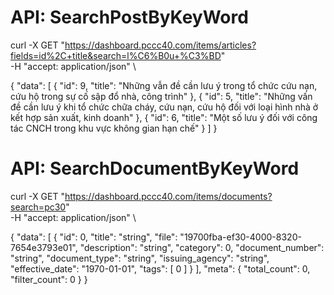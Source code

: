 # API: SearchPostByKeyWord
curl -X GET "https://dashboard.pccc40.com/items/articles?fields=id%2C+title&search=l%C6%B0u+%C3%BD" \
 -H "accept: application/json" \



{
  "data": [
    {
      "id": 9,
      "title": "Những vẫn đề cần lưu ý trong tổ chức cứu nạn, cứu hộ trong sự cố sập đổ nhà, công trình"
    },
    {
      "id": 5,
      "title": "Những vấn đề cần lưu ý khi tổ chức chữa cháy, cứu nạn, cứu hộ đối với loại hình nhà ở kết hợp sản xuất, kinh doanh"
    },
    {
      "id": 6,
      "title": "Một số lưu ý đối với công tác CNCH trong khu vực không gian hạn chế"
    }
  ]
}

# API: SearchDocumentByKeyWord
curl -X GET "https://dashboard.pccc40.com/items/documents?search=pc30" \
 -H "accept: application/json" \

{
  "data": [
    {
      "id": 0,
      "title": "string",
      "file": "19700fba-ef30-4000-8320-7654e3793e01",
      "description": "string",
      "category": 0,
      "document_number": "string",
      "document_type": "string",
      "issuing_agency": "string",
      "effective_date": "1970-01-01",
      "tags": [
        0
      ]
    }
  ],
  "meta": {
    "total_count": 0,
    "filter_count": 0
  }
}